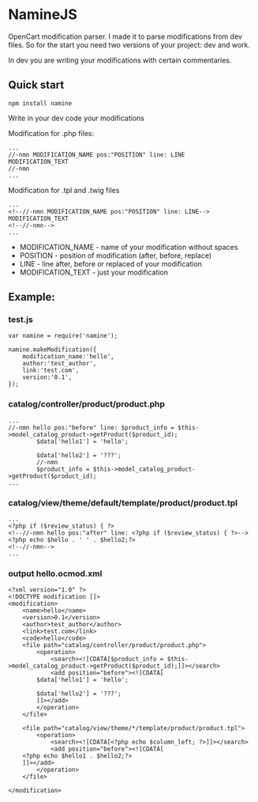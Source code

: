 # NamineJS
OpenCart modification parser.
I made it to parse modifications from dev files. 
So for the start you need two versions of your project: dev and work.

In dev you are writing your modifications with certain commentaries.

## Quick start

```
npm install namine

```

Write in your dev code your modifications

Modification for .php files:
```
...
//-nmn MODIFICATION_NAME pos:"POSITION" line: LINE
MODIFICATION_TEXT
//-nmn
...
```

Modification for .tpl and .twig files
```
...
<!--//-nmn MODIFICATION_NAME pos:"POSITION" line: LINE-->
MODIFICATION_TEXT
<!--//-nmn-->
...
```
* MODIFICATION_NAME - name of your modification without spaces
* POSITION - position of modification (after, before, replace)
* LINE - line after, before or replaced of your modification
* MODIFICATION_TEXT - just your modification


## Example:

### test.js

```
var namine = require('namine');

namine.makeModification({
	modification_name:'hello',
	author:'test_author',
	link:'test.com',
	version:'0.1',
});
```

### catalog/controller/product/product.php
```
...
//-nmn hello pos:"before" line: $product_info = $this->model_catalog_product->getProduct($product_id);
		$data['hello1'] = 'hello';

		$data['hello2'] = '???';
		//-nmn
		$product_info = $this->model_catalog_product->getProduct($product_id);
...
```

### catalog/view/theme/default/template/product/product.tpl
```
...
<?php if ($review_status) { ?>
<!--//-nmn hello pos:"after" line: <?php if ($review_status) { ?>-->
<?php echo $hello . ' ' . $hello2;?>
<!--//-nmn-->
...
```

### output hello.ocmod.xml
```
<?xml version="1.0" ?>
<!DOCTYPE modification []>
<modification>
	<name>hello</name>
	<version>0.1</version>
	<author>test_author</author>
	<link>test.com</link>
	<code>hello</code>	
	<file path="catalog/controller/product/product.php">
		<operation>
			<search><![CDATA[$product_info = $this->model_catalog_product->getProduct($product_id);]]></search>
			<add position="before"><![CDATA[
		$data['hello1'] = 'hello';

		$data['hello2'] = '???';
		]]></add>
		</operation>
	</file>
	
	<file path="catalog/view/theme/*/template/product/product.tpl">
		<operation>
			<search><![CDATA[<?php echo $column_left; ?>]]></search>
			<add position="before"><![CDATA[
	<?php echo $hello1 . $hello2;?>
	]]></add>
		</operation>
	</file>

</modification>
```